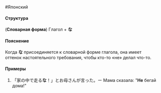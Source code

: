 #Японский 
#### Структура
(**Словарная форма**) Глагол + **な**
#### Пояснение
Когда **な** присоединяется к словарной форме глагола, она имеет оттенок настоятельного требования, чтобы кто-то «не» делал что-то.
#### Примеры
1. 「家の中で走る**な**！」とお母さんが言った。ー Мама сказала: "**Не** бегай дома!"